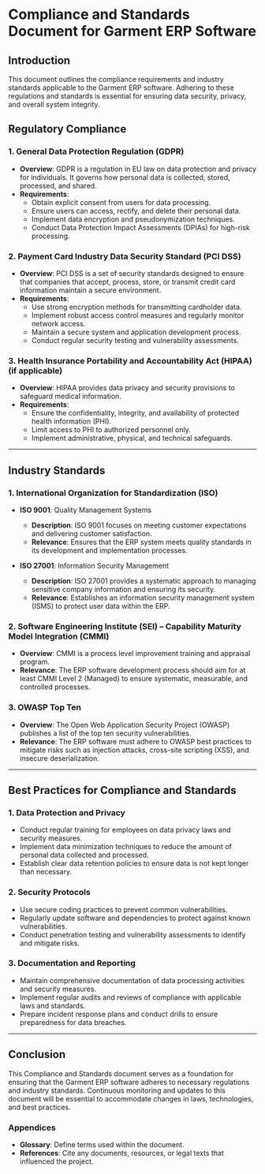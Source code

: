 # Compliance and Standards Document for Garment ERP Software

## Introduction
This document outlines the compliance requirements and industry standards applicable to the Garment ERP software. Adhering to these regulations and standards is essential for ensuring data security, privacy, and overall system integrity.

## Regulatory Compliance

### 1. General Data Protection Regulation (GDPR)
- **Overview**: GDPR is a regulation in EU law on data protection and privacy for individuals. It governs how personal data is collected, stored, processed, and shared.
- **Requirements**:
  - Obtain explicit consent from users for data processing.
  - Ensure users can access, rectify, and delete their personal data.
  - Implement data encryption and pseudonymization techniques.
  - Conduct Data Protection Impact Assessments (DPIAs) for high-risk processing.

### 2. Payment Card Industry Data Security Standard (PCI DSS)
- **Overview**: PCI DSS is a set of security standards designed to ensure that companies that accept, process, store, or transmit credit card information maintain a secure environment.
- **Requirements**:
  - Use strong encryption methods for transmitting cardholder data.
  - Implement robust access control measures and regularly monitor network access.
  - Maintain a secure system and application development process.
  - Conduct regular security testing and vulnerability assessments.

### 3. Health Insurance Portability and Accountability Act (HIPAA) (if applicable)
- **Overview**: HIPAA provides data privacy and security provisions to safeguard medical information.
- **Requirements**:
  - Ensure the confidentiality, integrity, and availability of protected health information (PHI).
  - Limit access to PHI to authorized personnel only.
  - Implement administrative, physical, and technical safeguards.

---

## Industry Standards

### 1. International Organization for Standardization (ISO)
- **ISO 9001**: Quality Management Systems
  - **Description**: ISO 9001 focuses on meeting customer expectations and delivering customer satisfaction.
  - **Relevance**: Ensures that the ERP system meets quality standards in its development and implementation processes.

- **ISO 27001**: Information Security Management
  - **Description**: ISO 27001 provides a systematic approach to managing sensitive company information and ensuring its security.
  - **Relevance**: Establishes an information security management system (ISMS) to protect user data within the ERP.

### 2. Software Engineering Institute (SEI) – Capability Maturity Model Integration (CMMI)
- **Overview**: CMMI is a process level improvement training and appraisal program.
- **Relevance**: The ERP software development process should aim for at least CMMI Level 2 (Managed) to ensure systematic, measurable, and controlled processes.

### 3. OWASP Top Ten
- **Overview**: The Open Web Application Security Project (OWASP) publishes a list of the top ten security vulnerabilities.
- **Relevance**: The ERP software must adhere to OWASP best practices to mitigate risks such as injection attacks, cross-site scripting (XSS), and insecure deserialization.

---

## Best Practices for Compliance and Standards

### 1. Data Protection and Privacy
- Conduct regular training for employees on data privacy laws and security measures.
- Implement data minimization techniques to reduce the amount of personal data collected and processed.
- Establish clear data retention policies to ensure data is not kept longer than necessary.

### 2. Security Protocols
- Use secure coding practices to prevent common vulnerabilities.
- Regularly update software and dependencies to protect against known vulnerabilities.
- Conduct penetration testing and vulnerability assessments to identify and mitigate risks.

### 3. Documentation and Reporting
- Maintain comprehensive documentation of data processing activities and security measures.
- Implement regular audits and reviews of compliance with applicable laws and standards.
- Prepare incident response plans and conduct drills to ensure preparedness for data breaches.

---

## Conclusion
This Compliance and Standards document serves as a foundation for ensuring that the Garment ERP software adheres to necessary regulations and industry standards. Continuous monitoring and updates to this document will be essential to accommodate changes in laws, technologies, and best practices.

### Appendices
- **Glossary**: Define terms used within the document.
- **References**: Cite any documents, resources, or legal texts that influenced the project. 